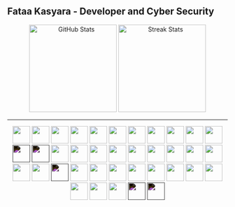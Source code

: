## Fataa Kasyara - Developer and Cyber Security

<p align="center">
  <img alt="GitHub Stats" height="200px" src="https://github-readme-stats.vercel.app/api?username=fataakasyara&theme=gruvbox&hide_border=true&show_icons=true&count_private=true" />
  <img alt="Streak Stats" height="200px" src="https://github-readme-streak-stats.herokuapp.com/?user=fataakasyara&theme=gruvbox&hide_border=true" />
</p>

---

<p align="center">
  <!-- Markup & Styling -->
  <img src="https://cdn.jsdelivr.net/gh/devicons/devicon/icons/html5/html5-original.svg" width="40"/>
  <img src="https://cdn.jsdelivr.net/gh/devicons/devicon/icons/css3/css3-original.svg" width="40"/>
  <img src="https://cdn.jsdelivr.net/gh/devicons/devicon/icons/tailwindcss/tailwindcss-original-wordmark.svg" width="40"/>
  <img src="https://cdn.jsdelivr.net/gh/devicons/devicon/icons/bootstrap/bootstrap-original.svg" width="40"/>

  <!-- Programming Languages -->
  <img src="https://cdn.jsdelivr.net/gh/devicons/devicon/icons/javascript/javascript-original.svg" width="40"/>
  <img src="https://cdn.jsdelivr.net/gh/devicons/devicon/icons/typescript/typescript-original.svg" width="40"/>
  <img src="https://cdn.jsdelivr.net/gh/devicons/devicon/icons/python/python-original.svg" width="40"/>
  <img src="https://cdn.jsdelivr.net/gh/devicons/devicon/icons/php/php-original.svg" width="40"/>
  <img src="https://cdn.jsdelivr.net/gh/devicons/devicon/icons/java/java-original.svg" width="40"/>
  <img src="https://cdn.jsdelivr.net/gh/devicons/devicon/icons/dart/dart-original.svg" width="40"/>
  <img src="https://cdn.jsdelivr.net/gh/devicons/devicon/icons/kotlin/kotlin-original.svg" width="40"/>
  <img src="https://cdn.jsdelivr.net/gh/devicons/devicon/icons/rust/rust-original.svg" width="40" style="filter: invert(1);"/>
  <img src="https://cdn.jsdelivr.net/gh/devicons/devicon/icons/solidity/solidity-plain.svg" width="40" style="filter: invert(1);"/>
  <img src="https://cdn.jsdelivr.net/gh/devicons/devicon/icons/xml/xml-original.svg" width="40"/>

  <!-- Frameworks & Libraries -->
  <img src="https://cdn.jsdelivr.net/gh/devicons/devicon/icons/react/react-original.svg" width="40"/>
  <img src="https://cdn.jsdelivr.net/gh/devicons/devicon/icons/nextjs/nextjs-original.svg" width="40"/>
  <img src="https://cdn.jsdelivr.net/gh/devicons/devicon/icons/laravel/laravel-original.svg" width="40"/>
  <img src="https://cdn.jsdelivr.net/gh/devicons/devicon/icons/flutter/flutter-original.svg" width="40"/>
  <img src="https://cdn.jsdelivr.net/gh/devicons/devicon/icons/composer/composer-original.svg" width="40"/>
  <img src="https://cdn.jsdelivr.net/gh/devicons/devicon/icons/npm/npm-original-wordmark.svg" width="40"/>

  <!-- Databases & Backend -->
  <img src="https://cdn.jsdelivr.net/gh/devicons/devicon/icons/mysql/mysql-original.svg" width="40"/>
  <img src="https://cdn.jsdelivr.net/gh/devicons/devicon/icons/supabase/supabase-original.svg" width="40"/>

  <!-- Tools & Platforms -->
  <img src="https://cdn.jsdelivr.net/gh/devicons/devicon/icons/git/git-original.svg" width="40"/>
  <img src="https://cdn.jsdelivr.net/gh/devicons/devicon/icons/gitlab/gitlab-original.svg" width="40"/>
  <img src="https://cdn.jsdelivr.net/gh/devicons/devicon/icons/vercel/vercel-original.svg" width="40" style="filter: invert(1);"/>
  <img src="https://cdn.jsdelivr.net/gh/devicons/devicon/icons/netlify/netlify-original.svg" width="40"/>
  <img src="https://cdn.jsdelivr.net/gh/devicons/devicon/icons/replit/replit-original.svg" width="40"/>
  <img src="https://cdn.jsdelivr.net/gh/devicons/devicon/icons/notion/notion-original.svg" width="40"/>
  <img src="https://cdn.jsdelivr.net/gh/devicons/devicon/icons/filezilla/filezilla-original.svg" width="40"/>

  <!-- OS & Infra -->
  <img src="https://cdn.jsdelivr.net/gh/devicons/devicon/icons/ubuntu/ubuntu-original.svg" width="40"/>
  <img src="https://cdn.jsdelivr.net/gh/devicons/devicon/icons/debian/debian-original.svg" width="40"/>
  <img src="https://cdn.jsdelivr.net/gh/devicons/devicon/icons/redhat/redhat-original.svg" width="40"/>
  <img src="https://cdn.jsdelivr.net/gh/devicons/devicon/icons/cloudflare/cloudflare-original.svg" width="40"/>
  <img src="https://www.kali.org/docs/policy/trademark/kali-dragon-tm.png" width="40"/>

  <!-- Software & Other -->
  <img src="https://cdn.jsdelivr.net/gh/devicons/devicon/icons/androidstudio/androidstudio-original.svg" width="40"/>
  <img src="https://cdn.jsdelivr.net/gh/devicons/devicon/icons/blender/blender-original.svg" width="40"/>
  <img src="https://cdn.jsdelivr.net/gh/devicons/devicon/icons/unrealengine/unrealengine-original.svg" width="40" style="filter: invert(1);"/>
  <img src="https://cdn.jsdelivr.net/gh/devicons/devicon/icons/wordpress/wordpress-plain.svg" width="40" style="filter: invert(1);"/>
</p>



